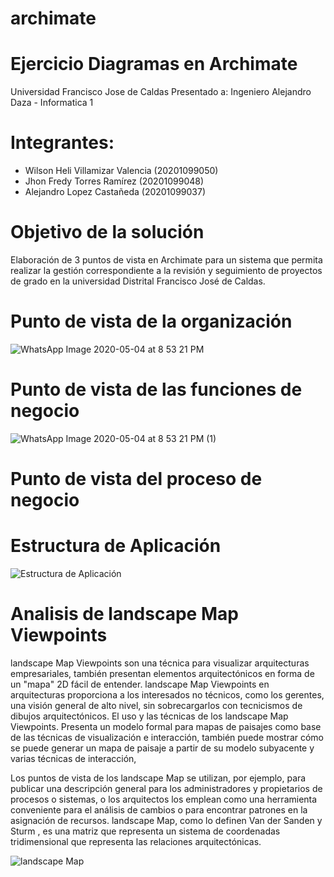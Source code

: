 # archimate


# Ejercicio Diagramas en Archimate
Universidad Francisco Jose de Caldas
Presentado a:
Ingeniero Alejandro Daza - Informatica 1

# Integrantes:
 - Wilson Heli Villamizar Valencia (20201099050)
 - Jhon Fredy Torres Ramírez (20201099048)
 - Alejandro Lopez Castañeda (20201099037)


# Objetivo de la solución
Elaboración de 3 puntos de vista en Archimate para un sistema que permita realizar la gestión correspondiente a la revisión y seguimiento de proyectos de grado en la universidad Distrital Francisco José de Caldas.

# Punto de vista de la organización
![WhatsApp Image 2020-05-04 at 8 53 21 PM](https://user-images.githubusercontent.com/28465837/81029280-ed1bcb80-8e49-11ea-98db-33011df1f406.jpeg)
# Punto de vista de las funciones de negocio
![WhatsApp Image 2020-05-04 at 8 53 21 PM (1)](https://user-images.githubusercontent.com/28465837/81029328-0fade480-8e4a-11ea-8828-ebab305c50c0.jpeg)
# Punto de vista del proceso de negocio

# Estructura de Aplicación
![Estructura de Aplicación](https://user-images.githubusercontent.com/42079368/82276677-87503900-994b-11ea-9aca-899b3910b6f9.jpg)

# Analisis de  landscape Map Viewpoints 

landscape Map Viewpoints son una técnica para visualizar arquitecturas empresariales, también presentan elementos arquitectónicos en forma de un "mapa" 2D fácil de entender. 
landscape Map Viewpoints en arquitecturas proporciona a los interesados no técnicos, como los gerentes, una visión general de alto nivel, sin sobrecargarlos con tecnicismos de dibujos arquitectónicos.
El uso y las técnicas de los landscape Map Viewpoints. Presenta un modelo formal para mapas de paisajes como base de las técnicas de visualización e interacción, también puede mostrar cómo se puede generar un mapa de paisaje a partir de su modelo subyacente y varias técnicas de interacción, 

Los puntos de vista de los landscape Map se utilizan, por ejemplo, para publicar una descripción general para los administradores y propietarios de procesos o sistemas, o los arquitectos los emplean como una herramienta conveniente para el análisis de cambios o para encontrar patrones en la asignación de recursos. landscape Map, como lo definen Van der Sanden y Sturm , es una matriz que representa un sistema de coordenadas tridimensional que representa las relaciones arquitectónicas. 

![landscape Map ](https://user-images.githubusercontent.com/28465837/83329251-0ac43100-a24e-11ea-883d-54d4f9eb4e39.png)


